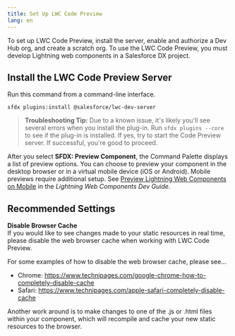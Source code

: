 ```yaml
---
title: Set Up LWC Code Preview
lang: en
---
```


To set up LWC Code Preview, install the server, enable and authorize a Dev Hub org, and create a scratch org. To use the LWC Code Preview, you must develop Lightning web components in a Salesforce DX project.

## Install the LWC Code Preview Server

Run this command from a command-line interface.

```
sfdx plugins:install @salesforce/lwc-dev-server
```

> **Troubleshooting Tip:** Due to a known issue, it's likely you'll see several errors when you install the plug-in. Run `sfdx plugins --core` to see if the plug-in is installed. If yes, try to start the Code Preview server. If successful, you're good to proceed.

After you select **SFDX: Preview Component**, the Command Palette displays a list of preview options. You can choose to preview your component in the desktop browser or in a virtual mobile device (iOS or Android). Mobile previews require additional setup. See [Preview Lightning Web Components on Mobile](https://developer.salesforce.com/docs/component-library/documentation/en/lwc/lwc.mobile_extensions) in the _Lightning Web Components Dev Guide_.

## Recommended Settings

**Disable Browser Cache**  
If you would like to see changes made to your static resources in real time, please disable the web browser cache when working with LWC Code Preview.

For some examples of how to disable the web browser cache, please see...

- Chrome: https://www.technipages.com/google-chrome-how-to-completely-disable-cache
- Safari: https://www.technipages.com/apple-safari-completely-disable-cache

Another work around is to make changes to one of the .js or .html files within your component, which will recompile and cache your new static resources to the browser.
